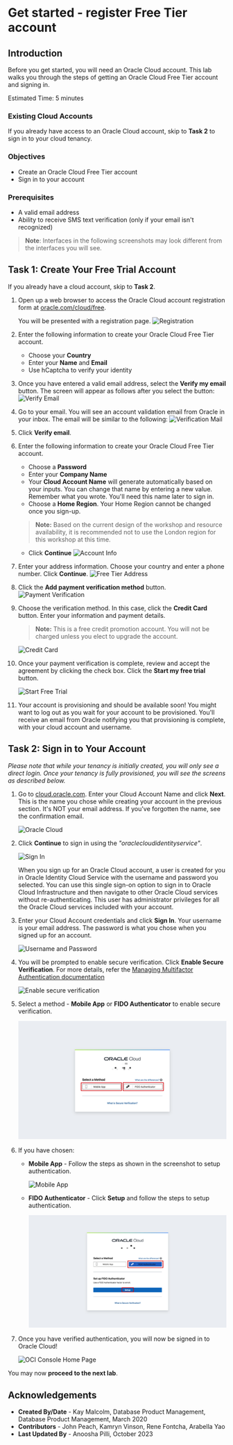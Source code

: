 # Get started - register Free Tier account

## Introduction

Before you get started, you will need an Oracle Cloud account. This lab walks you through the steps of getting an Oracle Cloud Free Tier account and signing in.

Estimated Time: 5 minutes

### Existing Cloud Accounts

If you already have access to an Oracle Cloud account, skip to **Task 2** to sign in to your cloud tenancy.

### Objectives

- Create an Oracle Cloud Free Tier account
- Sign in to your account

### Prerequisites

* A valid email address
* Ability to receive SMS text verification (only if your email isn't recognized)

> **Note**: Interfaces in the following screenshots may look different from the interfaces you will see.

## Task 1: Create Your Free Trial Account

If you already have a cloud account, skip to **Task 2**.

1. Open up a web browser to access the Oracle Cloud account registration form at [oracle.com/cloud/free](https://signup.cloud.oracle.com).

   You will be presented with a registration page.
       ![Registration](./images/cloud-infrastructure.png " ")
2.  Enter the following information to create your Oracle Cloud Free Tier account.
    * Choose your **Country**
    * Enter your **Name** and **Email**
    * Use hCaptcha to verify your identity


3. Once you have entered a valid email address, select the **Verify my email** button.
    The screen will appear as follows after you select the button:
       ![Verify Email](./images/verify-email.png " ")

4. Go to your email. You will see an account validation email from Oracle in your inbox. The email will be similar to the following:
       ![Verification Mail](./images/verification-mail.png " ")

5. Click **Verify email**.

6. Enter the following information to create your Oracle Cloud Free Tier account.
    - Choose a **Password**
    - Enter your **Company Name**
    - Your **Cloud Account Name** will generate automatically based on your inputs. You can change that name by entering a new value. Remember what you wrote. You'll need this name later to sign in.
    - Choose a **Home Region**.  Your Home Region cannot be changed once you sign-up.
    >**Note:** Based on the current design of the workshop and resource availability, it is recommended not to use the London region for this workshop at this time.

    - Click **Continue**
    ![Account Info](./images/account-info.png " ")

7.  Enter your address information. Choose your country and enter a phone number. Click **Continue**.
          ![Free Tier Address](./images/free-tier-address.png " ")

8. Click the **Add payment verification method** button.
          ![Payment Verification](./images/free-tier-payment-1.png " ")

9. Choose the verification method. In this case, click the **Credit Card** button. Enter your information and payment details.

    >**Note:** This is a free credit promotion account. You will not be charged unless you elect to upgrade the account.

    ![Credit Card](./images/free-tier-payment-2.png " ")

10. Once your payment verification is complete, review and accept the agreement by clicking the check box.  Click the **Start my free trial** button.

    ![Start Free Trial](./images/free-tier-agreement.png " ")

11. Your account is provisioning and should be available soon! You might want to log out as you wait for your account to be provisioned. You'll receive an email from Oracle notifying you that provisioning is complete, with your cloud account and username.

## Task 2: Sign in to Your Account

*Please note that while your tenancy is initially created, you will only see a direct login. Once your tenancy is fully provisioned, you will see the screens as described below.*

1. Go to [cloud.oracle.com](https://cloud.oracle.com). Enter your Cloud Account Name and click **Next**. This is the name you chose while creating your account in the previous section. It's NOT your email address. If you've forgotten the name, see the confirmation email.

    ![Oracle Cloud](./images/cloud-oracle.png " ")

2. Click **Continue** to sign in using the *"oraclecloudidentityservice"*.

   ![Sign In](./images/cloud-login-tenant-single-sigon.png " ")

   When you sign up for an Oracle Cloud account, a user is created for you in Oracle Identity Cloud Service with the username and password you selected. You can use this single sign-on option to sign in to Oracle Cloud Infrastructure and then navigate to other Oracle Cloud services without re-authenticating. This user has administrator privileges for all the Oracle Cloud services included with your account.

3. Enter your Cloud Account credentials and click **Sign In**. Your username is your email address. The password is what you chose when you signed up for an account.

     ![Username and Password](./images/oci-signin-single-signon.png " ")

4. You will be prompted to enable secure verification. Click **Enable Secure Verification**. For more details, refer the [Managing Multifactor Authentication documentation](https://docs.oracle.com/en-us/iaas/Content/Identity/Tasks/usingmfa.htm)

    ![Enable secure verification](./images/enable-secure-verification " ")

5. Select a method - **Mobile App** or **FIDO Authenticator** to enable secure verification.

    ![Choose method](./images/select-mfa-method.png " ")

6. If you have chosen:
    - **Mobile App** - Follow the steps as shown in the screenshot to setup authentication.

        ![Mobile App](.images/mobile-app-mfa.png " ")

    -  **FIDO Authenticator** - Click **Setup** and follow the steps to setup authentication.

        ![FIDO Authenticator](./images/fido-mfa.png " ")

7. Once you have verified authentication, you will now be signed in to Oracle Cloud!

    ![OCI Console Home Page](https://oracle-livelabs.github.io/common/images/console/home-page.png " ")

You may now **proceed to the next lab**.

## **Acknowledgements**

- **Created By/Date** - Kay Malcolm, Database Product Management, Database Product Management, March 2020
- **Contributors** - John Peach, Kamryn Vinson, Rene Fontcha, Arabella Yao
- **Last Updated By** - Anoosha Pilli, October 2023